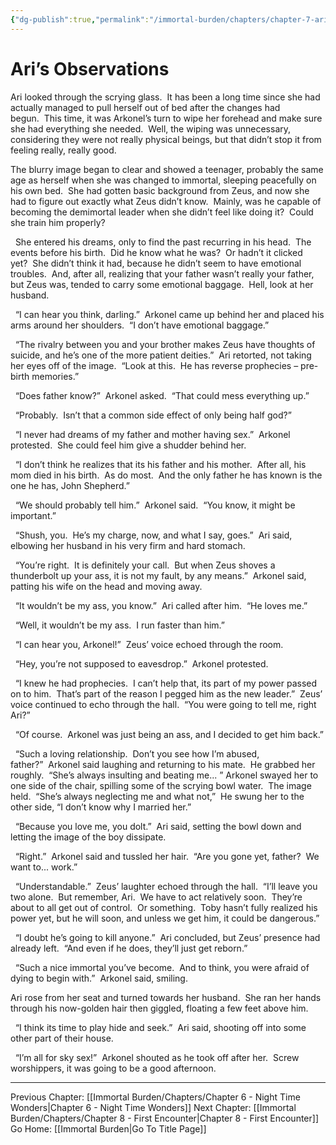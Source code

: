 ```yaml
---
{"dg-publish":true,"permalink":"/immortal-burden/chapters/chapter-7-ari-s-observations/"}
---
```


# Ari’s Observations

Ari looked through the scrying glass.  It has been a long time since she had actually managed to pull herself out of bed after the changes had begun.  This time, it was Arkonel’s turn to wipe her forehead and make sure she had everything she needed.  Well, the wiping was unnecessary, considering they were not really physical beings, but that didn’t stop it from feeling really, really good.  

The blurry image began to clear and showed a teenager, probably the same age as herself when she was changed to immortal, sleeping peacefully on his own bed.  She had gotten basic background from Zeus, and now she had to figure out exactly what Zeus didn’t know.  Mainly, was he capable of becoming the demimortal leader when she didn’t feel like doing it?  Could she train him properly?

  She entered his dreams, only to find the past recurring in his head.  The events before his birth.  Did he know what he was?  Or hadn’t it clicked yet?  She didn’t think it had, because he didn’t seem to have emotional troubles.  And, after all, realizing that your father wasn’t really your father, but Zeus was, tended to carry some emotional baggage.  Hell, look at her husband.

  “I can hear you think, darling.”  Arkonel came up behind her and placed his arms around her shoulders.  “I don’t have emotional baggage.”

  “The rivalry between you and your brother makes Zeus have thoughts of suicide, and he’s one of the more patient deities.”  Ari retorted, not taking her eyes off of the image.  “Look at this.  He has reverse prophecies – pre-birth memories.”

  “Does father know?”  Arkonel asked.  “That could mess everything up.”

  “Probably.  Isn’t that a common side effect of only being half god?”

  “I never had dreams of my father and mother having sex.”  Arkonel protested.  She could feel him give a shudder behind her.

  “I don’t think he realizes that its his father and his mother.  After all, his mom died in his birth.  As do most.  And the only father he has known is the one he has, John Shepherd.”

  “We should probably tell him.”  Arkonel said.  “You know, it might be important.”

  “Shush, you.  He’s my charge, now, and what I say, goes.”  Ari said, elbowing her husband in his very firm and hard stomach.

  “You’re right.  It is definitely your call.  But when Zeus shoves a thunderbolt up your ass, it is not my fault, by any means.”  Arkonel said, patting his wife on the head and moving away.

  “It wouldn’t be my ass, you know.”  Ari called after him.  “He loves me.”

  “Well, it wouldn’t be my ass.  I run faster than him.”

  “I can hear you, Arkonel!”  Zeus’ voice echoed through the room.

  “Hey, you’re not supposed to eavesdrop.”  Arkonel protested.

  “I knew he had prophecies.  I can’t help that, its part of my power passed on to him.  That’s part of the reason I pegged him as the new leader.”  Zeus’ voice continued to echo through the hall.  “You were going to tell me, right Ari?”

  “Of course.  Arkonel was just being an ass, and I decided to get him back.”

  “Such a loving relationship.  Don’t you see how I’m abused, father?”  Arkonel said laughing and returning to his mate.  He grabbed her roughly.  “She’s always insulting and beating me... ” Arkonel swayed her to one side of the chair, spilling some of the scrying bowl water.  The image held.  “She’s always neglecting me and what not,”  He swung her to the other side, “I don’t know why I married her.”

  “Because you love me, you dolt.”  Ari said, setting the bowl down and letting the image of the boy dissipate. 

  “Right.”  Arkonel said and tussled her hair.  “Are you gone yet, father?  We want to... work.”

  “Understandable.”  Zeus’ laughter echoed through the hall.  “I’ll leave you two alone.  But remember, Ari.  We have to act relatively soon.  They’re about to all get out of control.  Or something.  Toby hasn’t fully realized his power yet, but he will soon, and unless we get him, it could be dangerous.”

  “I doubt he’s going to kill anyone.”  Ari concluded, but Zeus’ presence had already left.  “And even if he does, they’ll just get reborn.”

  “Such a nice immortal you’ve become.  And to think, you were afraid of dying to begin with.”  Arkonel said, smiling.  

Ari rose from her seat and turned towards her husband.  She ran her hands through his now-golden hair then giggled, floating a few feet above him.

  “I think its time to play hide and seek.”  Ari said, shooting off into some other part of their house.

  “I’m all for sky sex!”  Arkonel shouted as he took off after her.  Screw worshippers, it was going to be a good afternoon.
  
---
Previous Chapter: [[Immortal Burden/Chapters/Chapter 6 - Night Time Wonders\|Chapter 6 - Night Time Wonders]]
Next Chapter: [[Immortal Burden/Chapters/Chapter 8 - First Encounter\|Chapter 8 - First Encounter]]
Go Home: [[Immortal Burden\|Go To Title Page]]
  
